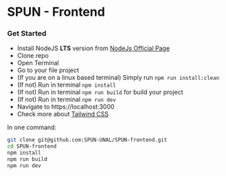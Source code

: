 # SPUN - Frontend

### Get Started


- Install NodeJS **LTS** version from <a href="https://nodejs.org/en/">NodeJs Official Page</a>
- Clone repo
- Open Terminal
- Go to your file project
- (If you are on a linux based terminal) Simply run `npm run install:clean`
- (If not) Run in terminal `npm install`
- (If not) Run in terminal `npm run build` for build your project
- (If not) Run in terminal `npm run dev`
- Navigate to https://localhost:3000
- Check more about [Tailwind CSS](https://tailwindcss.com/)

In one command:

```bash
git clone git@github.com:SPUN-UNAL/SPUN-frontend.git
cd SPUN-frontend
npm install
npm run build
npm run dev
```
